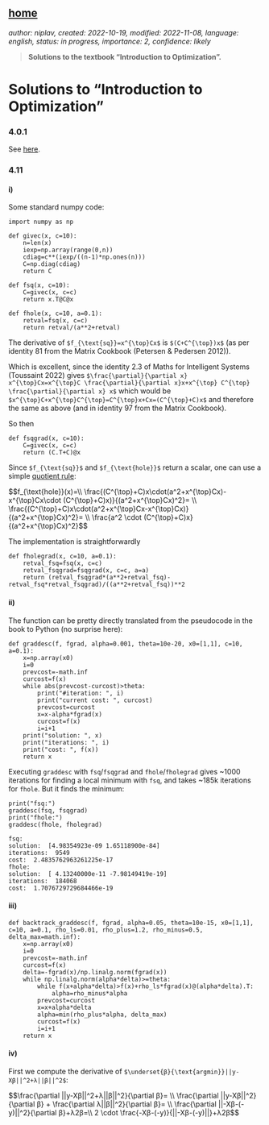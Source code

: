 [home](./index.md)
-------------------

*author: niplav, created: 2022-10-19, modified: 2022-11-08, language: english, status: in progress, importance: 2, confidence: likely*

> __Solutions to the textbook “Introduction to Optimization”.__

Solutions to “Introduction to Optimization”
=============================================

### 4.0.1

See [here](./mfis_solutions.html#24).

### 4.11

#### i)

Some standard numpy code:

	import numpy as np

	def givec(x, c=10):
		n=len(x)
		iexp=np.array(range(0,n))
		cdiag=c**(iexp/((n-1)*np.ones(n)))
		C=np.diag(cdiag)
		return C

	def fsq(x, c=10):
		C=givec(x, c=c)
		return x.T@C@x

	def fhole(x, c=10, a=0.1):
	    retval=fsq(x, c=c)
	    return retval/(a**2+retval)

The derivative of `$f_{\text{sq}}=x^{\top}Cx$` is `$(C+C^{\top})x$`
(as per identity 81 from the Matrix Cookbook (Petersen & Pedersen
2012))<!--TODO: link-->.

Which is excellent, since the identity 2.3 of Maths for Intelligent
Systems (Toussaint 2022) gives
`$\frac{\partial}{\partial x} x^{\top}Cx=x^{\top}C \frac{\partial}{\partial x}x+x^{\top} C^{\top} \frac{\partial}{\partial x} x$`
which would be `$x^{\top}C+x^{\top}C^{\top}=C^{\top}x+Cx=(C^{\top}+C)x$`
and therefore the same as above (and in identity 97 from the Matrix
Cookbook).

So then

	def fsqgrad(x, c=10):
		C=givec(x, c=c)
		return (C.T+C)@x

Since `$f_{\text{sq}}$` and `$f_{\text{hole}}$` return a scalar, one can
use a simple [quotient rule](https://en.wikipedia.org/wiki/Quotient_rule):

<div>
        $$f_{\text{hole}}(x)=\\
        \frac{(C^{\top}+C)x\cdot(a^2+x^{\top}Cx)-x^{\top}Cx\cdot (C^{\top}+C)x)}{(a^2+x^{\top}Cx)^2}= \\
         \frac{(C^{\top}+C)x\cdot(a^2+x^{\top}Cx-x^{\top}Cx)}{(a^2+x^{\top}Cx)^2}= \\
         \frac{a^2 \cdot (C^{\top}+C)x}{(a^2+x^{\top}Cx)^2}$$
</div>

The implementation is straightforwardly

	def fholegrad(x, c=10, a=0.1):
	    retval_fsq=fsq(x, c=c)
	    retval_fsqgrad=fsqgrad(x, c=c, a=a)
	    return (retval_fsqgrad*(a**2+retval_fsq)-retval_fsq*retval_fsqgrad)/((a**2+retval_fsq))**2

#### ii)

The function can be pretty directly translated from the pseudocode in
the book to Python (no surprise here):

	def graddesc(f, fgrad, alpha=0.001, theta=10e-20, x0=[1,1], c=10, a=0.1):
		x=np.array(x0)
		i=0
		prevcost=-math.inf
		curcost=f(x)
		while abs(prevcost-curcost)>theta:
			print("#iteration: ", i)
			print("current cost: ", curcost)
			prevcost=curcost
			x=x-alpha*fgrad(x)
			curcost=f(x)
			i=i+1
		print("solution: ", x)
		print("iterations: ", i)
		print("cost: ", f(x))
		return x

Executing `graddesc` with `fsq`/`fsqgrad` and `fhole`/`fholegrad` gives
~1000 iterations for finding a local minimum with `fsq`, and takes ~185k
iterations for `fhole`. But it finds the minimum:

	print("fsq:")
	graddesc(fsq, fsqgrad)
	print("fhole:")
	graddesc(fhole, fholegrad)

	fsq:
	solution:  [4.98354923e-09 1.65118900e-84]
	iterations:  9549
	cost:  2.4835762963261225e-17
	fhole:
	solution:  [ 4.13240000e-11 -7.98149419e-19]
	iterations:  184068
	cost:  1.7076729729684466e-19

#### iii)

	def backtrack_graddesc(f, fgrad, alpha=0.05, theta=10e-15, x0=[1,1], c=10, a=0.1, rho_ls=0.01, rho_plus=1.2, rho_minus=0.5, delta_max=math.inf):
		x=np.array(x0)
		i=0
		prevcost=-math.inf
		curcost=f(x)
		delta=-fgrad(x)/np.linalg.norm(fgrad(x))
		while np.linalg.norm(alpha*delta)>=theta:
			while f(x+alpha*delta)>f(x)+rho_ls*fgrad(x)@(alpha*delta).T:
				alpha=rho_minus*alpha
			prevcost=curcost
			x=x+alpha*delta
			alpha=min(rho_plus*alpha, delta_max)
			curcost=f(x)
			i=i+1
		return x

#### iv)

First we compute the derivative of `$\underset{β}{\text{argmin}}||y-Xβ||^2+λ||β||^2$`:

<div>
	$$\frac{\partial ||y-Xβ||^2+λ||β||^2}{\partial β}= \\
	\frac{\partial ||y-Xβ||^2}{\partial β} + \frac{\partial λ||β||^2}{\partial β}= \\
	\frac{\partial ||-Xβ-(-y)||^2}{\partial β}+λ2β=\\
	2 \cdot \frac{-Xβ-(-y)}{||-Xβ-(-y)||}+λ2β$$
</div>
